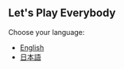 ## Let's Play Everybody

Choose your language:

- [English](.readme/README_en.md)
- [日本語](.readme/README_ja.md)